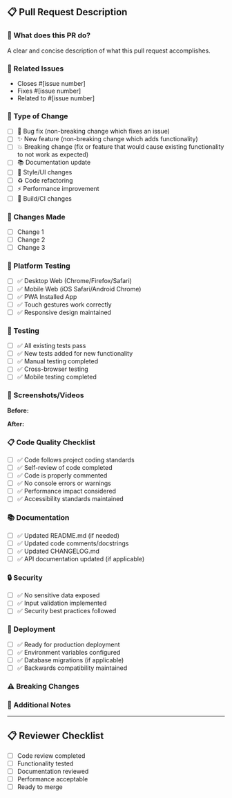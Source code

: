 ## 📋 Pull Request Description

### 🎯 What does this PR do?
A clear and concise description of what this pull request accomplishes.

### 🔗 Related Issues
- Closes #[issue number]
- Fixes #[issue number]
- Related to #[issue number]

### 🚀 Type of Change
- [ ] 🐛 Bug fix (non-breaking change which fixes an issue)
- [ ] ✨ New feature (non-breaking change which adds functionality)
- [ ] 💥 Breaking change (fix or feature that would cause existing functionality to not work as expected)
- [ ] 📚 Documentation update
- [ ] 🎨 Style/UI changes
- [ ] ♻️ Code refactoring
- [ ] ⚡ Performance improvement
- [ ] 🔧 Build/CI changes

### 🔄 Changes Made
- [ ] Change 1
- [ ] Change 2
- [ ] Change 3

### 📱 Platform Testing
- [ ] ✅ Desktop Web (Chrome/Firefox/Safari)
- [ ] ✅ Mobile Web (iOS Safari/Android Chrome)
- [ ] ✅ PWA Installed App
- [ ] ✅ Touch gestures work correctly
- [ ] ✅ Responsive design maintained

### 🧪 Testing
- [ ] ✅ All existing tests pass
- [ ] ✅ New tests added for new functionality
- [ ] ✅ Manual testing completed
- [ ] ✅ Cross-browser testing
- [ ] ✅ Mobile testing completed

### 📸 Screenshots/Videos
<!-- Include screenshots for UI changes -->
**Before:**
<!-- Screenshot or description of current state -->

**After:**
<!-- Screenshot or description of new state -->

### 📋 Code Quality Checklist
- [ ] ✅ Code follows project coding standards
- [ ] ✅ Self-review of code completed
- [ ] ✅ Code is properly commented
- [ ] ✅ No console errors or warnings
- [ ] ✅ Performance impact considered
- [ ] ✅ Accessibility standards maintained

### 📚 Documentation
- [ ] ✅ Updated README.md (if needed)
- [ ] ✅ Updated code comments/docstrings
- [ ] ✅ Updated CHANGELOG.md
- [ ] ✅ API documentation updated (if applicable)

### 🔒 Security
- [ ] ✅ No sensitive data exposed
- [ ] ✅ Input validation implemented
- [ ] ✅ Security best practices followed

### 🚀 Deployment
- [ ] ✅ Ready for production deployment
- [ ] ✅ Environment variables configured
- [ ] ✅ Database migrations (if applicable)
- [ ] ✅ Backwards compatibility maintained

### ⚠️ Breaking Changes
<!-- List any breaking changes and migration steps -->

### 📝 Additional Notes
<!-- Any additional information that reviewers should know -->

---

## 📋 Reviewer Checklist
- [ ] Code review completed
- [ ] Functionality tested
- [ ] Documentation reviewed
- [ ] Performance acceptable
- [ ] Ready to merge
